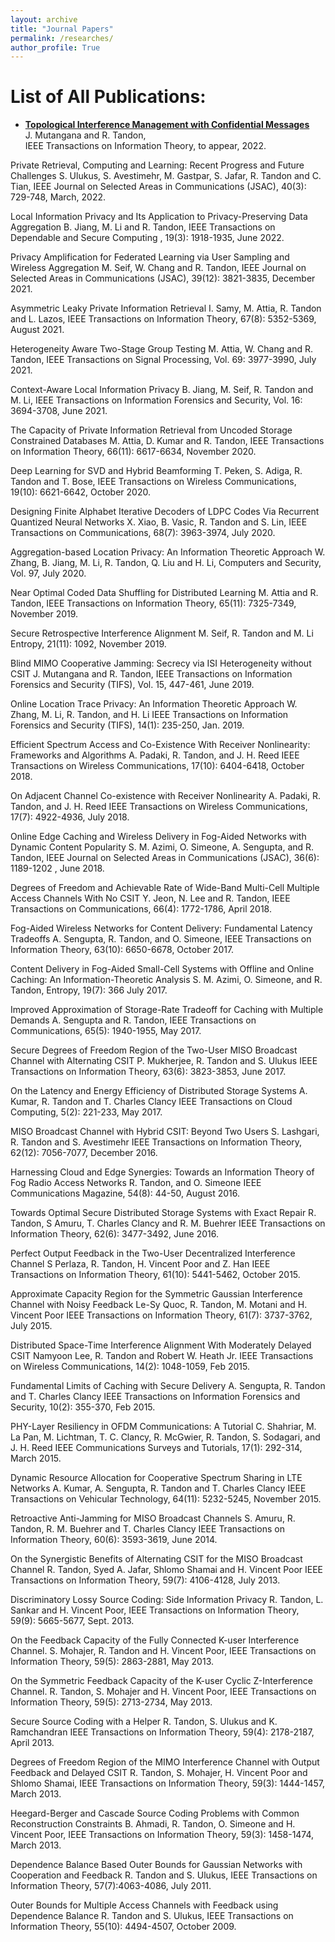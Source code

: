 ```yaml
---
layout: archive
title: "Journal Papers"
permalink: /researches/
author_profile: True
---
```


List of All Publications:
==========================

* <b> <a  href="[https://ieeexplore.ieee.org/stamp/stamp.jsp?tp=&arnumber=4487342](https://arxiv.org/pdf/2010.14503.pdf)"> Topological Interference Management with Confidential Messages  </a> </b>
<br>J. Mutangana and R. Tandon,
<br>IEEE Transactions on Information Theory, to appear, 2022.


Private Retrieval, Computing and Learning: Recent Progress and Future Challenges
S. Ulukus, S. Avestimehr, M. Gastpar, S. Jafar, R. Tandon and C. Tian,
IEEE Journal on Selected Areas in Communications (JSAC), 40(3): 729-748, March, 2022.


Local Information Privacy and Its Application to Privacy-Preserving Data Aggregation
B. Jiang, M. Li and R. Tandon,
IEEE Transactions on Dependable and Secure Computing , 19(3): 1918-1935, June 2022.


Privacy Amplification for Federated Learning via User Sampling and Wireless Aggregation
M. Seif, W. Chang and R. Tandon,
IEEE Journal on Selected Areas in Communications (JSAC), 39(12): 3821-3835, December 2021.


Asymmetric Leaky Private Information Retrieval
I. Samy, M. Attia, R. Tandon and L. Lazos,
IEEE Transactions on Information Theory, 67(8): 5352-5369, August 2021.


Heterogeneity Aware Two-Stage Group Testing
M. Attia, W. Chang and R. Tandon,
IEEE Transactions on Signal Processing, Vol. 69: 3977-3990, July 2021.


Context-Aware Local Information Privacy
B. Jiang, M. Seif, R. Tandon and M. Li,
IEEE Transactions on Information Forensics and Security, Vol. 16: 3694-3708, June 2021.


The Capacity of Private Information Retrieval from Uncoded Storage Constrained Databases
M. Attia, D. Kumar and R. Tandon,
IEEE Transactions on Information Theory, 66(11): 6617-6634, November 2020.


Deep Learning for SVD and Hybrid Beamforming
T. Peken, S. Adiga, R. Tandon and T. Bose,
IEEE Transactions on Wireless Communications, 19(10): 6621-6642, October 2020.


Designing Finite Alphabet Iterative Decoders of LDPC Codes Via Recurrent Quantized Neural Networks
X. Xiao, B. Vasic, R. Tandon and S. Lin,
IEEE Transactions on Communications, 68(7): 3963-3974, July 2020.


Aggregation-based Location Privacy: An Information Theoretic Approach
W. Zhang, B. Jiang, M. Li, R. Tandon, Q. Liu and H. Li,
Computers and Security, Vol. 97, July 2020.


Near Optimal Coded Data Shuffling for Distributed Learning
M. Attia and R. Tandon,
IEEE Transactions on Information Theory, 65(11): 7325-7349, November 2019.


Secure Retrospective Interference Alignment
M. Seif, R. Tandon and M. Li
Entropy, 21(11): 1092, November 2019.


Blind MIMO Cooperative Jamming: Secrecy via ISI Heterogeneity without CSIT
J. Mutangana and R. Tandon,
IEEE Transactions on Information Forensics and Security (TIFS), Vol. 15, 447-461, June 2019.


Online Location Trace Privacy: An Information Theoretic Approach
W. Zhang, M. Li, R. Tandon, and H. Li
IEEE Transactions on Information Forensics and Security (TIFS), 14(1): 235-250, Jan. 2019.


Efficient Spectrum Access and Co-Existence With Receiver Nonlinearity: Frameworks and Algorithms
A. Padaki, R. Tandon, and J. H. Reed
IEEE Transactions on Wireless Communications, 17(10): 6404-6418, October 2018.


On Adjacent Channel Co-existence with Receiver Nonlinearity
A. Padaki, R. Tandon, and J. H. Reed
IEEE Transactions on Wireless Communications, 17(7): 4922-4936, July 2018.


Online Edge Caching and Wireless Delivery in Fog-Aided Networks with Dynamic Content Popularity
S. M. Azimi, O. Simeone, A. Sengupta, and R. Tandon,
IEEE Journal on Selected Areas in Communications (JSAC), 36(6): 1189-1202 , June 2018.


Degrees of Freedom and Achievable Rate of Wide-Band Multi-Cell Multiple Access Channels With No CSIT
Y. Jeon, N. Lee and R. Tandon,
IEEE Transactions on Communications, 66(4): 1772-1786, April 2018.


Fog-Aided Wireless Networks for Content Delivery: Fundamental Latency Tradeoffs
A. Sengupta, R. Tandon, and O. Simeone,
IEEE Transactions on Information Theory, 63(10): 6650-6678, October 2017.


Content Delivery in Fog-Aided Small-Cell Systems with Offline and Online Caching: An Information-Theoretic Analysis
S. M. Azimi, O. Simeone, and R. Tandon,
Entropy, 19(7): 366 July 2017.


Improved Approximation of Storage-Rate Tradeoff for Caching with Multiple Demands
A. Sengupta and R. Tandon,
IEEE Transactions on Communications, 65(5): 1940-1955, May 2017.


Secure Degrees of Freedom Region of the Two-User MISO Broadcast Channel with Alternating CSIT
P. Mukherjee, R. Tandon and S. Ulukus
IEEE Transactions on Information Theory, 63(6): 3823-3853, June 2017.


On the Latency and Energy Efficiency of Distributed Storage Systems
A. Kumar, R. Tandon and T. Charles Clancy
IEEE Transactions on Cloud Computing, 5(2): 221-233, May 2017.


MISO Broadcast Channel with Hybrid CSIT: Beyond Two Users
S. Lashgari, R. Tandon and S. Avestimehr
IEEE Transactions on Information Theory, 62(12): 7056-7077, December 2016.


Harnessing Cloud and Edge Synergies: Towards an Information Theory of Fog Radio Access Networks
R. Tandon, and O. Simeone
IEEE Communications Magazine, 54(8): 44-50, August 2016.


Towards Optimal Secure Distributed Storage Systems with Exact Repair
R. Tandon, S Amuru, T. Charles Clancy and R. M. Buehrer
IEEE Transactions on Information Theory, 62(6): 3477-3492, June 2016.


Perfect Output Feedback in the Two-User Decentralized Interference Channel
S Perlaza, R. Tandon, H. Vincent Poor and Z. Han
IEEE Transactions on Information Theory, 61(10): 5441-5462, October 2015.


Approximate Capacity Region for the Symmetric Gaussian Interference Channel with Noisy Feedback
Le-Sy Quoc, R. Tandon, M. Motani and H. Vincent Poor
IEEE Transactions on Information Theory, 61(7): 3737-3762, July 2015.


Distributed Space-Time Interference Alignment With Moderately Delayed CSIT
Namyoon Lee, R. Tandon and Robert W. Heath Jr.
IEEE Transactions on Wireless Communications, 14(2): 1048-1059, Feb 2015.


Fundamental Limits of Caching with Secure Delivery
A. Sengupta, R. Tandon and T. Charles Clancy
IEEE Transactions on Information Forensics and Security, 10(2): 355-370, Feb 2015.


PHY-Layer Resiliency in OFDM Communications: A Tutorial
C. Shahriar, M. La Pan, M. Lichtman, T. C. Clancy, R. McGwier, R. Tandon, S. Sodagari, and J. H. Reed
IEEE Communications Surveys and Tutorials, 17(1): 292-314, March 2015.


Dynamic Resource Allocation for Cooperative Spectrum Sharing in LTE Networks
A. Kumar, A. Sengupta, R. Tandon and T. Charles Clancy
IEEE Transactions on Vehicular Technology, 64(11): 5232-5245, November 2015.


Retroactive Anti-Jamming for MISO Broadcast Channels
S. Amuru, R. Tandon, R. M. Buehrer and T. Charles Clancy
IEEE Transactions on Information Theory, 60(6): 3593-3619, June 2014.


On the Synergistic Benefits of Alternating CSIT for the MISO Broadcast Channel
R. Tandon, Syed A. Jafar, Shlomo Shamai and H. Vincent Poor
IEEE Transactions on Information Theory, 59(7): 4106-4128, July 2013.


Discriminatory Lossy Source Coding: Side Information Privacy
R. Tandon, L. Sankar and H. Vincent Poor,
IEEE Transactions on Information Theory, 59(9): 5665-5677, Sept. 2013.


On the Feedback Capacity of the Fully Connected K-user Interference Channel.
S. Mohajer, R. Tandon and H. Vincent Poor,
IEEE Transactions on Information Theory, 59(5): 2863-2881, May 2013.


On the Symmetric Feedback Capacity of the K-user Cyclic Z-Interference Channel.
R. Tandon, S. Mohajer and H. Vincent Poor,
IEEE Transactions on Information Theory, 59(5): 2713-2734, May 2013.


Secure Source Coding with a Helper
R. Tandon, S. Ulukus and K. Ramchandran
IEEE Transactions on Information Theory, 59(4): 2178-2187, April 2013.


Degrees of Freedom Region of the MIMO Interference Channel with Output Feedback and Delayed CSIT
R. Tandon, S. Mohajer, H. Vincent Poor and Shlomo Shamai,
IEEE Transactions on Information Theory, 59(3): 1444-1457, March 2013.


Heegard-Berger and Cascade Source Coding Problems with Common Reconstruction Constraints
B. Ahmadi, R. Tandon, O. Simeone and H. Vincent Poor,
IEEE Transactions on Information Theory, 59(3): 1458-1474, March 2013.


Dependence Balance Based Outer Bounds for Gaussian Networks with Cooperation and Feedback
R. Tandon and S. Ulukus,
IEEE Transactions on Information Theory, 57(7):4063-4086, July 2011.


Outer Bounds for Multiple Access Channels with Feedback using Dependence Balance
R. Tandon and S. Ulukus,
IEEE Transactions on Information Theory, 55(10): 4494-4507, October 2009.
